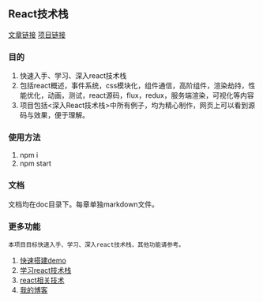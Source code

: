 ## React技术栈

[文章链接][1] [项目链接][2]

### 目的

1. 快速入手、学习、深入react技术栈
2. 包括react概述，事件系统，css模块化，组件通信，高阶组件，渲染劫持，性能优化，动画，测试，react源码，flux，redux，服务端渲染，可视化等内容
3. 项目包括<深入React技术栈>中所有例子，均为精心制作，网页上可以看到源码与效果，便于理解。

### 使用方法

1. npm i
2. npm start

### 文档

文档均在doc目录下。每章单独markdown文件。

### 更多功能
    本项目目标快速入手、学习、深入react技术栈，其他功能请参考。

1. [快速搭建demo][1]
2. [学习react技术栈][2]
3. [react相关技术][3]
4. [我的博客][4]


  [1]: https://github.com/antgod/create-react-app
  [2]: https://github.com/antgod/react-stack
  [3]: https://github.com/antgod/react-env
  [4]: https://github.com/antgod/blog